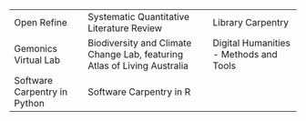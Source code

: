 | | | | 
| ------- | ------- | -------- | 
| Open Refine | Systematic Quantitative Literature Review | Library Carpentry | 
| Gemonics Virtual Lab | Biodiversity and Climate Change Lab, featuring Atlas of Living Australia | Digital Humanities - Methods and Tools | 
| Software Carpentry in Python |Software Carpentry in R |    | 
